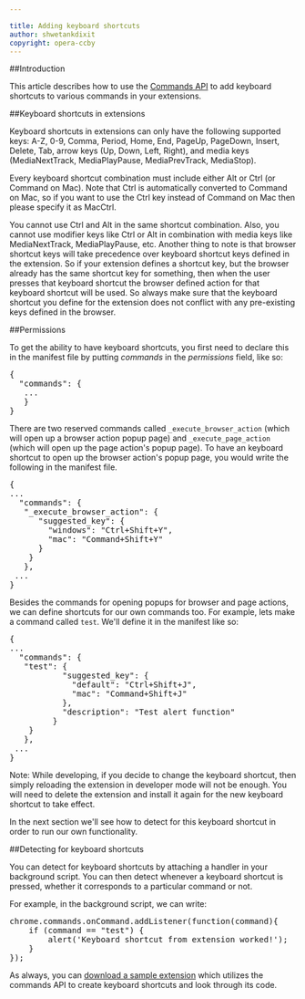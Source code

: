 ```yaml
---

title: Adding keyboard shortcuts
author: shwetankdixit
copyright: opera-ccby
---
```

##Introduction

This article describes how to use the [Commands API](https://developer.chrome.com/extensions/commands) to add keyboard shortcuts to various commands in your extensions.

##Keyboard shortcuts in extensions

Keyboard shortcuts in extensions can only have the following supported keys: A-Z, 0-9, Comma, Period, Home, End, PageUp, PageDown, Insert, Delete, Tab, arrow keys (Up, Down, Left, Right), and media keys (MediaNextTrack, MediaPlayPause, MediaPrevTrack, MediaStop).

Every keyboard shortcut combination must include either Alt or Ctrl (or Command on Mac). Note that Ctrl is automatically converted to Command on Mac, so if you want to use the Ctrl key instead of Command on Mac then please specify it as MacCtrl.

You cannot use Ctrl and Alt in the same shortcut combination. Also, you cannot use modifier keys like Ctrl or Alt in combination with media keys like MediaNextTrack, MediaPlayPause, etc. Another thing to note is that browser shortcut keys will take precedence over keyboard shortcut keys defined in the extension. So if your extension defines a shortcut key, but the browser already has the same shortcut key for something, then when the user presses that keyboard shortcut the browser defined action for that keyboard shortcut will be used. So always make sure that the keyboard shortcut you define for the extension does not conflict with any pre-existing keys defined in the browser.

##Permissions

To get the ability to have keyboard shortcuts, you first need to declare this in the manifest file by putting *commands* in the *permissions* field, like so:

<pre class="prettyprint">{
  "commands": {
   ...
   }
}</pre>

There are two reserved commands called `_execute_browser_action` (which will open up a browser action popup page) and `_execute_page_action` (which will open up the page action's popup page). To have an keyboard shortcut to open up the browser action's popup page, you would write the following in the manifest file.

<pre class="prettyprint">{
...
  "commands": {
   "_execute_browser_action": {
      "suggested_key": {
        "windows": "Ctrl+Shift+Y",
        "mac": "Command+Shift+Y"
      }
    }
   },
 ...
}</pre>

Besides the commands for opening popups for browser and page actions, we can define shortcuts for our own commands too. For example, lets make a command called `test`. We'll define it in the manifest like so:

<pre class="prettyprint">{
...
  "commands": {
   "test": {
	       "suggested_key": {
	         "default": "Ctrl+Shift+J",
	         "mac": "Command+Shift+J"
	       },
	       "description": "Test alert function"
	     }
	}
   },
 ...
}</pre>

Note: While developing, if you decide to change the keyboard shortcut, then simply reloading the extension in developer mode will not be enough. You will need to delete the extension and install it again for the new keyboard shortcut to take effect.

In the next section we'll see how to detect for this keyboard shortcut in order to run our own functionality.

##Detecting for keyboard shortcuts

You can detect for keyboard shortcuts by attaching a handler in your background script.  You can then detect whenever a keyboard shortcut is pressed, whether it corresponds to a particular command or not.

For example, in the background script, we can write:

<pre class="prettyprint">
chrome.commands.onCommand.addListener(function(command){
	if (command == "test") {
		alert('Keyboard shortcut from extension worked!');
	}
});
</pre>

As always, you can [download a sample extension](samples/Commands-1.nex) which utilizes the commands API to create keyboard shortcuts and look through its code.
